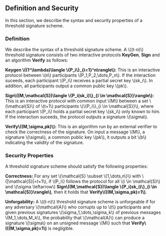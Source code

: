 ## Definition and Security

In this section, we describe the syntax and security properties of a threshold signature scheme.

### Definition

We describe the syntax of a threshold signature scheme. A \\((t-n)\\) threshold signature consists of two interactive protocols **KeyGen**, **Sign** and an algorithm **Verify** as follows: 

**Keygen \\((1^\lambda)\langle \\{P_i\\}_{i=1}^n\rangle\\):** This is an interactive protocol between \\(n\\) participants \\(P_1,P_2,\dots,P_n\\). If the interaction suceeds, each participant \\(P_i\\) receives a partial secret key \\(sk_i\\). In addition, all participants output a common public key \\(pk\\). 

**Sign\\((M,\mathcal{S})\langle \\{P_i(sk_i)\\}_{i \in \mathcal{S}}\rangle\\):** This is an interactive protocol with common input \\(M\\) between a set \\(\mathcal{S}\\) of \\(t+1\\)  participants \\(\\{P_i\\}_{i \in \mathcal{S}}\\), where each participant \\(P_i\\) holds a partial secret key \\(sk_i\\) only known to him. If the interaction suceeds, the protocol outputs a signature \\(\sigma\\).

**Verify\\((M,\sigma,pk)\\):** This is an algorithm run by an external verifier to check the correctness of the signature. On input a message \\(M\\), a signature \\(\sigma\\), a common public key \\(pk\\), it outputs a bit \\(b\\) indicating the validity of the signature.

### Security Properties

A threshold signature scheme should satisfy the following properties:

**Correctness:** For any set \\(\mathcal{S} \subset \\{1,\dots,n\\}\\) with \\(|\mathcal{S}|=t+1\\), if \\(P_i\\) follows the protocol for all \\(i \in \mathcal{S}\\) and 
\\(\sigma \leftarrow\\) **Sign\\((M,\mathcal{S})\langle \\{P_i(sk_i)\\}_{i \in \mathcal{S}}\rangle\\)**, then it holds that **Verify\\(((M,\sigma,pk)=1\\)**.

**Unforgability:** A \\((t-n)\\) threshold signature scheme is unforgeable if for any adversary \\(\mathcal{A}\\) who corrupts up to \\(t\\) participants and given previous signatures \\(\sigma_1,\dots,\sigma_k\\) of previous messages \\(M_1,\dots,M_k\\), the probability that \\(\mathcal{A}\\) can produce a signature \\(\sigma\\) on an unsigned message \\(M\\) such that **Verify\\(((M,\sigma,pk)=1\\)** is negligible.